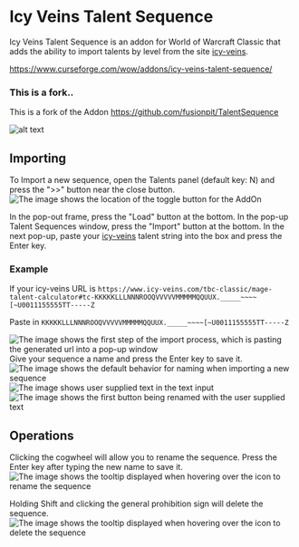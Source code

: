# Icy Veins Talent Sequence
Icy Veins Talent Sequence is an addon for World of Warcraft Classic that adds the ability to import talents by level from the site [icy-veins](https://icy-veins.com/).

https://www.curseforge.com/wow/addons/icy-veins-talent-sequence/


### This is a fork..
This is a fork of the Addon https://github.com/fusionpit/TalentSequence

![alt text](https://thumbs.gfycat.com/AcceptableSlimIlsamochadegu-size_restricted.gif "Talent Sequence demo")

## Importing
To Import a new sequence, open the Talents panel (default key: N) and press the "&gt;&gt;" button near the close button.  
![The image shows the location of the toggle button for the AddOn](https://i.imgur.com/BSh7rOy.png "Toggling main window")

In the pop-out frame, press the "Load" button at the bottom.  In the pop-up Talent Sequences window, press the "Import" button at the bottom.  In the next pop-up, paste your [icy-veins](https://icy-veins.com/) talent string into the box and press the Enter key.

### Example

If your icy-veins URL is `https://www.icy-veins.com/tbc-classic/mage-talent-calculator#tc-KKKKKLLLNNNROOQVVVVVMMMMMQQUUX._____~~~~[~U0011155555TT-----Z`

Paste in `KKKKKLLLNNNROOQVVVVVMMMMMQQUUX._____~~~~[~U0011155555TT-----Z`


![The image shows the first step of the import process, which is pasting the generated url into a pop-up window](https://i.imgur.com/DUJh59v.png "Pasting URL")
Give your sequence a name and press the Enter key to save it.  
![The image shows the default behavior for naming when importing a new sequence](https://i.imgur.com/QWxV3aG.png "Default name")
![The image shows user supplied text in the text input](https://i.imgur.com/RIkJt66.png "New name entered")
![The image shows the first button being renamed with the user supplied text](https://i.imgur.com/4l62nKw.png "New button name")

## Operations
Clicking the cogwheel will allow you to rename the sequence.  Press the Enter key after typing the new name to save it.  
![The image shows the tooltip displayed when hovering over the icon to rename the sequence](https://i.imgur.com/Dub1Qyx.png "Rename icon")

Holding Shift and clicking the general prohibition sign will delete the sequence.  
![The image shows the tooltip displayed when hovering over the icon to delete the sequence](https://i.imgur.com/F0UKQj8.png "Delete icon")

